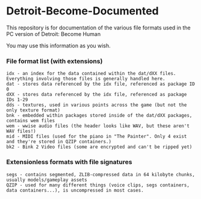 # Detroit-Become-Documented
This repository is for documentation of the various file formats used in the PC version of Detroit: Become Human

You may use this information as you wish.

### File format list (with extensions)
```
idx - an index for the data contained within the dat/dXX files. Everything involving those files is generally handled here.
dat - stores data referenced by the idx file, referenced as package ID 0
dXX - stores data referenced by the idx file, referenced as package IDs 1-29
dds - textures, used in various points across the game (but not the only texture format)
bnk - embedded within packages stored inside of the dat/dXX packages, contains wem files
wem - wwise audio files (the header looks like WAV, but these aren't WAV files!)
mid - MIDI files (used for the piano in "The Painter". Only 4 exist and they're stored in QZIP containers.)
bk2 - Bink 2 Video files (some are encrypted and can't be ripped yet)
```

### Extensionless formats with file signatures
```
segs - contains segmented, ZLIB-compressed data in 64 kilobyte chunks, usually models/gameplay assets
QZIP - used for many different things (voice clips, segs containers, data containers...), is uncompressed in most cases.
```
